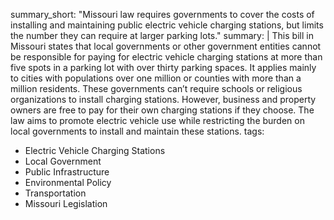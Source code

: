 summary_short: "Missouri law requires governments to cover the costs of installing and maintaining public electric vehicle charging stations, but limits the number they can require at larger parking lots."
summary: |
  This bill in Missouri states that local governments or other government entities cannot be responsible for paying for electric vehicle charging stations at more than five spots in a parking lot with over thirty parking spaces. It applies mainly to cities with populations over one million or counties with more than a million residents. These governments can’t require schools or religious organizations to install charging stations. However, business and property owners are free to pay for their own charging stations if they choose. The law aims to promote electric vehicle use while restricting the burden on local governments to install and maintain these stations.
tags:
  - Electric Vehicle Charging Stations
  - Local Government
  - Public Infrastructure
  - Environmental Policy
  - Transportation
  - Missouri Legislation
